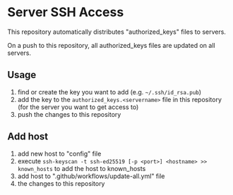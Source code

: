 # Server SSH Access

This repository automatically distributes "authorized_keys" files to servers.

On a push to this repository, all authorized_keys files are updated on all servers.

## Usage

1. find or create the key you want to add (e.g. `~/.ssh/id_rsa.pub`)
2. add the key to the `authorized_keys.<servername>` file in this repository (for the server you want to get access to)
3. push the changes to this repository

## Add host

1. add new host to "config" file
2. execute `ssh-keyscan -t ssh-ed25519 [-p <port>] <hostname> >> known_hosts` to add the host to known_hosts
4. add host to ".github/workflows/update-all.yml" file
5.  the changes to this repository

